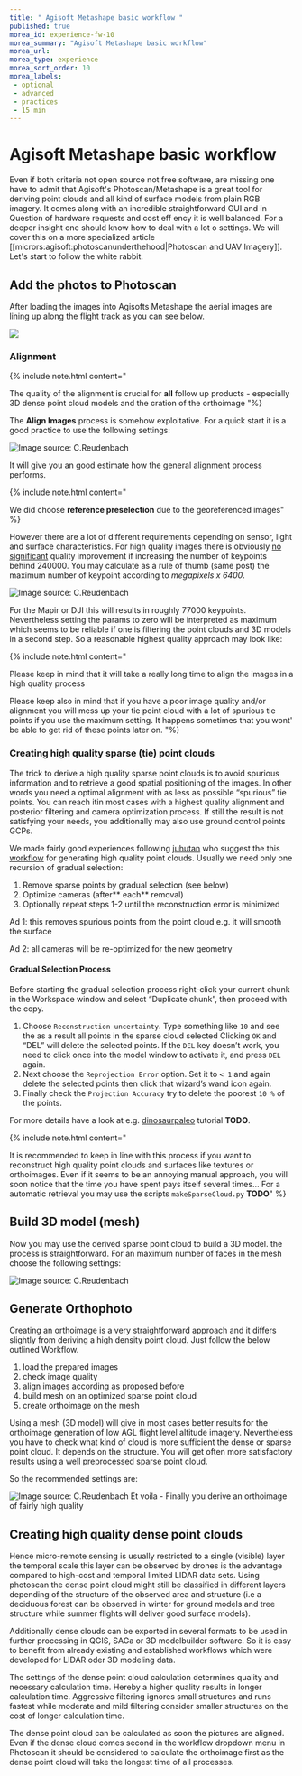 ```yaml
---
title: " Agisoft Metashape basic workflow "
published: true
morea_id: experience-fw-10
morea_summary: "Agisoft Metashape basic workflow"
morea_url: 
morea_type: experience
morea_sort_order: 10
morea_labels:
 - optional
 - advanced
 - practices
 - 15 min
---
```


# Agisoft Metashape basic workflow 

Even if both criteria not open source not free software, are missing one have to admit that 
Agisoft's Photoscan/Metashape is a great tool for deriving point clouds and all kind of surface models from plain RGB imagery. It comes along with an incredible straightforward GUI and in Question of hardware requests and cost eff ency it is well balanced. For a deeper insight one should know how to deal with a lot o settings. We will cover this on a more specialized article [[micrors:agisoft:photoscanunderthehood|Photoscan and UAV Imagery]]. Let's start to follow the white rabbit.



## Add the photos to Photoscan 


After loading the images into Agisofts Metashape the aerial images are lining up along the flight track as you can see below.

![](workflow_image_2.png)

### Alignment


{% include note.html content=" 
 
The quality of the alignment is crucial for **all** follow up products - especially 3D dense point cloud models and the cration of the orthoimage
"%}



The **Align Images** process is somehow exploitative. For a quick start it is a good practice to use the following settings:


![](workflow_image_3.png "Image source: C.Reudenbach")

It will give you an good estimate how the general alignment process performs. 

{% include note.html content=" 
 
 We did choose **reference preselection** due to the georeferenced images"
 %}



However there are a lot of different requirements depending on sensor, light and surface characteristics. For high quality images there is obviously [no](http://www.agisoft.com/forum/index.php?topic=3559.0) [significant](http://www.agisoft.com/forum/index.php?topic=3559.0) quality improvement if increasing the number of keypoints behind 240000. You may calculate as a rule of thumb (same post) the maximum number of keypoint according to *megapixels x 6400*. 

![](workflow_image_4.png "Image source: C.Reudenbach")

For the Mapir or DJI this will results in roughly 77000 keypoints.  Nevertheless setting the params to zero will be interpreted as maximum which seems to be reliable if one is filtering the point clouds and 3D models in a second step.  So a reasonable highest quality approach may look like:

{% include note.html content=" 
 
Please keep in mind that it will take a really long time to align the images in a high quality process
 
Please keep also in mind that if you have a poor image quality and/or alignment you will mess up your tie point cloud with a lot of spurious tie points if you use the maximum setting. It happens sometimes that you wont' be able  to get rid of these points later on.
"%}




### Creating high quality sparse (tie) point clouds 


The trick to derive a high quality sparse  point clouds is to avoid spurious information and to retrieve a good spatial positioning of the images. In other words you need a optimal alignment with as less as possible “spurious” tie points.  You can reach itin most cases with a highest quality alignment and posterior filtering and camera optimization  process. If still the result is not satisfying your needs,  you additionally may also use ground control points GCPs. 

We made fairly good experiences following [juhutan](http://www.agisoft.com/forum/index.php?action=profile;u=179074) who suggest the this [workflow](http://www.agisoft.com/forum/index.php?topic=3559.0) for generating high quality point clouds. Usually we need only one recursion of gradual selection:

  1. Remove sparse points by gradual selection (see below)
  1. Optimize cameras (after** each** removal)
  1. Optionally repeat steps 1-2 until the reconstruction error is minimized

Ad 1: this removes spurious points from the point cloud e.g. it will smooth the surface

Ad 2: all cameras will be re-optimized for the new geometry

#### Gradual Selection Process 

Before starting the gradual selection process right-click your current chunk in the Workspace window and select “Duplicate chunk”, then proceed with the copy. 

  1. Choose `Reconstruction uncertainty`. Type something like `10` and see the as a result all points in the sparse cloud selected Clicking `OK` and “DEL” will delete the selected points. If the `DEL` key doesn’t work, you need to click once into the model window to activate it, and press `DEL` again.
  2. Next choose the `Reprojection Error` option. Set it to `< 1` and again delete the selected points then click that wizard’s wand icon again. 
  3. Finally check the `Projection Accuracy`  try to delete the poorest `10 %` of the points.
  
For more details have a look at e.g.  [dinosaurpaleo](https://dinosaurpalaeo.wordpress.com/2015/10/11/photogrammetry-tutorial-11-how-to-handle-a-project-in-agisoft-photoscan/) tutorial **TODO**.  

{% include note.html content=" 
 
It is recommended to keep in line with this process if you want to reconstruct high quality point clouds and surfaces like textures or orthoimages. Even if it seems to be an annoying manual approach, you will soon notice that the time you have spent pays itself several times… For a automatic retrieval you may use the scripts `makeSparseCloud.py` **TODO**"
%}



## Build 3D model (mesh)

Now you may use the derived sparse point cloud to build a 3D model. the process is straightforward. For an maximum number of faces in the mesh choose the following settings:

![](workflow_image_6.png "Image source: C.Reudenbach")

## Generate Orthophoto 


Creating an orthoimage is a very straightforward approach and it differs slightly from deriving a high density point cloud. Just follow the below outlined Workflow. 

  1. load the prepared images
  2. check image quality 
  3. align images according as proposed before
  4. build mesh on an optimized sparse point cloud
  5. create orthoimage on the mesh

Using a mesh (3D model) will give in most cases better results for the orthoimage generation of  low AGL flight level altitude imagery. Nevertheless you have to check what kind of cloud is more sufficient the dense or sparse point cloud. It depends on the structure. You will get often more satisfactory results using a well preprocessed sparse point cloud.  

So the recommended settings are:

![](workflow_image_6.png "Image source: C.Reudenbach")
Et voila - Finally you derive an orthoimage of fairly high quality 

## Creating high quality dense point clouds 


Hence micro-remote sensing is usually restricted to a single (visible) layer the temporal scale this layer can be observed by drones is the advantage compared to high-cost and temporal limited LIDAR data sets. Using photoscan the dense point cloud might still be classified in different layers depending of the structure of the observed area and structure (i.e a deciduous forest can be observed in winter for ground models and tree structure while summer flights will deliver good surface models). 

Additionally dense clouds can be exported in several formats to be used in further processing in QGIS, SAGa or 3D modelbuilder software. So it is easy to benefit from already existing and established workflows which were developed for LIDAR oder 3D modeling data. 

The settings of the dense point cloud calculation determines quality and necessary calculation time. Hereby a higher quality results in longer calculation time. Aggressive filtering ignores small structures and runs fastest while moderate and mild filtering consider smaller structures on the cost of longer calculation time.

The dense point cloud can be calculated as soon the pictures are aligned. Even if the dense cloud comes second in the workflow dropdown menu in Photoscan it should be considered to calculate the orthoimage first as the dense point cloud will take the longest time of all processes. 



